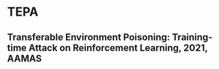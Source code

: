 # TEPA
## Transferable Environment Poisoning: Training-time Attack on Reinforcement Learning, 2021, AAMAS
